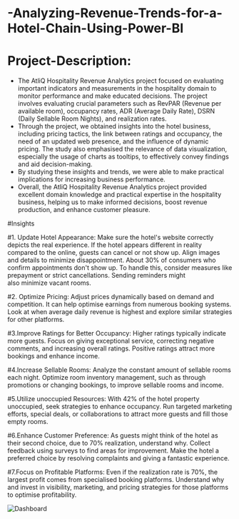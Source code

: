 # -Analyzing-Revenue-Trends-for-a-Hotel-Chain-Using-Power-BI

# Project-Description:
- The AtliQ Hospitality Revenue Analytics project focused on evaluating important indicators and measurements in the hospitality domain to monitor performance and make educated decisions.
The project involves evaluating crucial parameters such as RevPAR (Revenue per available room), occupancy rates, ADR (Average Daily Rate), DSRN (Daily Sellable Room Nights), and realization rates.
- Through the project, we obtained insights into the hotel business, including pricing tactics, the link between ratings and occupancy,
the need of an updated web presence, and the influence of dynamic pricing. The study also emphasised the relevance of data visualization,
especially the usage of charts as tooltips, to effectively convey findings and aid decision-making.
- By studying these insights and trends, we were able to make practical implications for increasing business performance.
- Overall, the AtliQ Hospitality Revenue Analytics project provided excellent domain knowledge and practical expertise in the hospitality business,
helping us to make informed decisions, boost revenue production, and enhance customer pleasure.


#Insights 


#1. Update Hotel Appearance:
Make sure the hotel's website correctly depicts the real experience. If the hotel appears different in reality compared to the online,
guests can cancel or not show up. Align images and details to minimize disappointment. About 30% of consumers who confirm appointments don't show up.
To handle this, consider measures like prepayment or strict cancellations. Sending reminders might also minimize vacant rooms.

#2. Optimize Pricing: 
Adjust prices dynamically based on demand and competition. It can help optimise earnings from numerous booking systems.
Look at when average daily revenue is highest and explore similar strategies for other platforms.

#3.Improve Ratings for Better Occupancy:
Higher ratings typically indicate more guests. Focus on giving exceptional service, correcting negative comments,
and increasing overall ratings. Positive ratings attract more bookings and enhance income.

#4.Increase Sellable Rooms:
Analyze the constant amount of sellable rooms each night. Optimize room inventory management, such as through promotions or
changing bookings, to improve sellable rooms and income.

#5.Utilize unoccupied Resources:
With 42% of the hotel property unoccupied, seek strategies to enhance occupancy.
Run targeted marketing efforts, special deals, or collaborations to attract more guests and fill those empty rooms.

#6.Enhance Customer Preference:
As guests might think of the hotel as their second choice, due to 70% realization, understand why.
Collect feedback using surveys to find areas for improvement. Make the hotel a preferred choice by resolving complaints and giving a fantastic experience.

#7.Focus on Profitable Platforms:
Even if the realization rate is 70%, the largest profit comes from specialised booking platforms.
Understand why and invest in visibility, marketing, and pricing strategies for those platforms to optimise profitability.





![Dashboard](https://github.com/KundanMooo/-Analyzing-Revenue-Trends-for-a-Hotel-Chain-Using-Power-BI/assets/130728166/3480c7a3-4580-4447-ac13-031860633d96)
